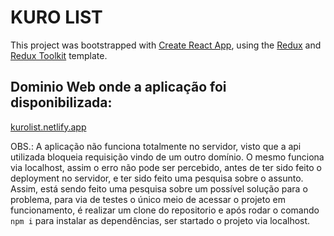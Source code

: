 # KURO LIST

This project was bootstrapped with [Create React App](https://github.com/facebook/create-react-app), using the [Redux](https://redux.js.org/) and [Redux Toolkit](https://redux-toolkit.js.org/) template.

## Dominio Web onde a aplicação foi disponibilizada:
[kurolist.netlify.app](https://kurolist.netlify.app)

OBS.: A aplicação não funciona totalmente no servidor, visto que a api utilizada bloqueia requisição vindo de um outro domínio. O mesmo funciona via localhost, assim o erro não pode ser percebido, antes de ter sido feito o deployment no servidor, e ter sido feito uma pesquisa sobre o assunto. 
Assim, está sendo feito uma pesquisa sobre um possível solução para o problema, para via de testes o único meio de acessar o projeto em funcionamento, é realizar um clone do repositorio e após rodar o comando `npm i` para instalar as dependências, ser startado o projeto via localhost.
